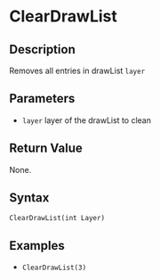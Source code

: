 # ClearDrawList

## Description
Removes all entries in drawList `layer`

## Parameters
- `layer`
layer of the drawList to clean

## Return Value
None.

## Syntax
```ClearDrawList(int Layer)```

## Examples
- ```ClearDrawList(3)```